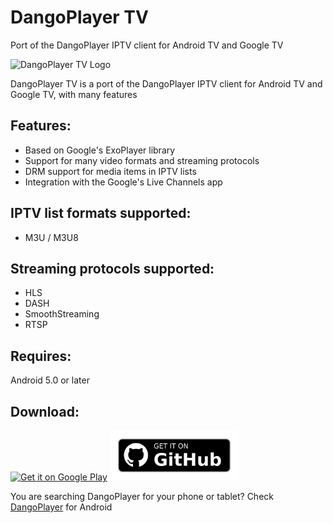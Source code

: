 # DangoPlayer TV
Port of the DangoPlayer IPTV client for Android TV and Google TV

<img alt='DangoPlayer TV Logo' width='700' src='https://raw.githubusercontent.com/brunochanrio/DangoPlayer-TV/main/DangoPlayerTV_PlayStore_Banner.png'/>

DangoPlayer TV is a port of the DangoPlayer IPTV client for Android TV and Google TV, with many features

## Features:
- Based on Google's ExoPlayer library
- Support for many video formats and streaming protocols
- DRM support for media items in IPTV lists
- Integration with the Google's Live Channels app

## IPTV list formats supported:
- M3U / M3U8

## Streaming protocols supported:
- HLS
- DASH
- SmoothStreaming
- RTSP

## Requires:
Android 5.0 or later

## Download:

<a href='https://play.google.com/store/apps/details?id=com.aleapps.videotimetv&pcampaignid=pcampaignidMKT-Other-global-all-co-prtnr-py-PartBadge-Mar2515-1'><img alt='Get it on Google Play' height='80' src='https://play.google.com/intl/en_us/badges/static/images/badges/en_badge_web_generic.png'/></a>
<a href='https://github.com/brunochanrio/DangoPlayer-TV/releases'><img alt='Get it on GitHub' height='80' src='https://raw.githubusercontent.com/deckerst/common/main/assets/get-it-on-github.png'/></a>

You are searching DangoPlayer for your phone or tablet? Check [DangoPlayer](https://github.com/brunochanrio/DangoPlayer) for Android
